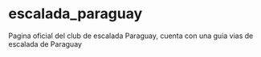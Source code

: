 # escalada_paraguay
Pagina oficial del club de escalada Paraguay,  cuenta con una guia vias de escalada de Paraguay
